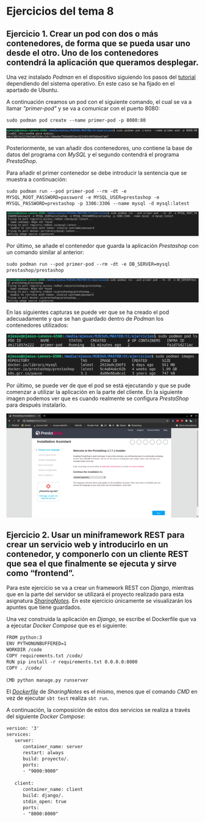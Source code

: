 # Ejercicios del tema 8

## Ejercicio 1. Crear un pod con dos o más contenedores, de forma que se pueda usar uno desde el otro. Uno de los contenedores contendrá la aplicación que queramos desplegar.

Una vez instalado *Podman* en el dispositivo siguiendo los pasos del [tutorial](https://developers.redhat.com/blog/2019/01/15/podman-managing-containers-pods/?intcmp=701f20000012ngPAAQ) dependiendo del sistema operativo. En este caso se ha fijado en el apartado de Ubuntu. 

A continuación creamos un pod con el siguiente comando, el cual se va a llamar *"primer-pod"* y se va a comunicar con el puerto 8080:

```
sudo podman pod create --name primer-pod -p 8080:80
```

![Creado pod](./imagenes/tema8/crear-pod.png "Creado pod")

Posteriormente, se van añadir dos contenedores, uno contiene la base de datos del programa con *MySQL* y el segundo contendrá el programa *PrestaShop*.

Para añadir el primer contenedor se debe introducir la sentencia que se muestra a continuación:

```
sudo podman run --pod primer-pod --rm -dt -e MYSQL_ROOT_PASSWORD=password -e MYSQL_USER=prestashop -e MYSQL_PASSWORD=prestashop -p 3306:3306 --name mysql -d mysql:latest
```

![Añadido contenedor de MySQL](./imagenes/tema8/contenedor-mysql.png "Añadido contenedor de MySQL")

Por último, se añade el contenedor que guarda la aplicación *Prestashop* con un comando similar al anterior:

```
sudo podman run --pod primer-pod --rm -dt -e DB_SERVER=mysql prestashop/prestashop
```

![Añadido contenedor de PrestaShop](./imagenes/tema8/contenedor-prestashop.png "Añadido contenedor de Prestashop")

En las siguientes capturas se puede ver que se ha creado el pod adecuadamente y que se han guardado dentro de *Podman* los contenedores utilizados:

![Lista de pods](./imagenes/tema8/pod.png "Lista de pods")

![Lista de contenedores](./imagenes/tema8/contenedores.png "Lista de contenedores")

Por último, se puede ver de que el pod se está ejecutando y que se pude comenzar a utilizar la aplicación en la parte del cliente. En la siguiente imagen podemos ver que es cuando realmente se configura *PrestaShop* para después instalarlo.

![Instalación de PrestaShop](./imagenes/tema8/prestashop.png "Instalación de PrestaShop")

## Ejercicio 2. Usar un miniframework REST para crear un servicio web y introducirlo en un contenedor, y componerlo con un cliente REST que sea el que finalmente se ejecuta y sirve como “frontend”.

Para este ejercicio se va a crear un framework REST con *Django*, mientras que en la parte del servidor se utilizará el proyecto realizado para esta asignatura [*SharingNotes*](https://github.com/mjls130598/SharingNotes). En este ejercicio únicamente se visualizarán los apuntes que tiene guardados.

Una vez construida la aplicación en *Django*, se escribe el Dockerfile que va a ejecutar *Docker Compose* que es el siguiente:

```
FROM python:3
ENV PYTHONUNBUFFERED=1
WORKDIR /code
COPY requirements.txt /code/
RUN pip install -r requirements.txt 0.0.0.0:8000
COPY . /code/

CMD python manage.py runserver
```

El [*Dockerfile*](https://github.com/mjls130598/SharingNotes/blob/master/Dockerfile) de *SharingNotes* es el mismo, menos que el comando *CMD* en vez de ejecutar `sbt test` realiza `sbt run`.

A continuación, la composición de estos dos servicios se realiza a través del siguiente *Docker Compose*:

```
version: '3'
services:
   server:
      container_name: server
      restart: always
      build: proyecto/.
      ports:
      - "9000:9000"

   client:
      container_name: client
      build: django/.
      stdin_open: true
      ports:
      - "8000:8000"
```